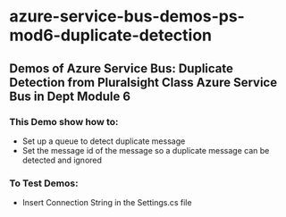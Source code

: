 # azure-service-bus-demos-ps-mod6-duplicate-detection

## Demos of Azure Service Bus: Duplicate Detection from Pluralsight Class Azure Service Bus in Dept Module 6

### This Demo show how to: 
- Set up a queue to detect duplicate message
- Set the message id of the message so a duplicate message can be detected and ignored

### To Test Demos:
- Insert Connection String in the Settings.cs file
